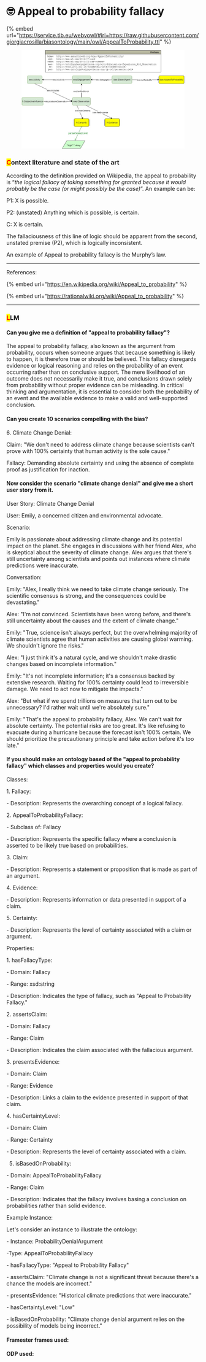 # 🤓 Appeal to probability fallacy

{% embed url="https://service.tib.eu/webvowl/#iri=https://raw.githubusercontent.com/giorgiacrosilla/biasontology/main/owl/AppealToProbability.ttl" %}

<figure><img src="../../uml/giorgiabias-appealtoprobability2%20(2).jpg" alt=""><figcaption></figcaption></figure>

### <mark style="color:red;">C</mark>ontext literature and state of the art

According to the definition provided on Wikipedia, the appeal to probability is “_the logical fallacy of taking something for granted because it would probably be the case (or might possibly be the case)_”. An example can be:

P1: X is possible.

P2: (unstated) Anything which is possible, is certain.

C: X is certain.

The fallaciousness of this line of logic should be apparent from the second, unstated premise (P2), which is logically inconsistent.

An example of Appeal to probability fallacy is the Murphy’s law.

***

References:

{% embed url="https://en.wikipedia.org/wiki/Appeal_to_probability" %}

{% embed url="https://rationalwiki.org/wiki/Appeal_to_probability" %}

***

### <mark style="color:red;">L</mark>LM

#### Can you give me a definition of "appeal to probability fallacy"?

The appeal to probability fallacy, also known as the argument from probability, occurs when someone argues that because something is likely to happen, it is therefore true or should be believed. This fallacy disregards evidence or logical reasoning and relies on the probability of an event occurring rather than on conclusive support. The mere likelihood of an outcome does not necessarily make it true, and conclusions drawn solely from probability without proper evidence can be misleading. In critical thinking and argumentation, it is essential to consider both the probability of an event and the available evidence to make a valid and well-supported conclusion.

#### Can you create 10 scenarios compelling with the bias?

6\. Climate Change Denial:

Claim: "We don't need to address climate change because scientists can't prove with 100% certainty that human activity is the sole cause."

Fallacy: Demanding absolute certainty and using the absence of complete proof as justification for inaction.

#### Now consider the scenario "climate change denial" and give me a short user story from it.

User Story: Climate Change Denial

User: Emily, a concerned citizen and environmental advocate.

Scenario:

Emily is passionate about addressing climate change and its potential impact on the planet. She engages in discussions with her friend Alex, who is skeptical about the severity of climate change. Alex argues that there's still uncertainty among scientists and points out instances where climate predictions were inaccurate.

Conversation:

Emily: "Alex, I really think we need to take climate change seriously. The scientific consensus is strong, and the consequences could be devastating."

Alex: "I'm not convinced. Scientists have been wrong before, and there's still uncertainty about the causes and the extent of climate change."

Emily: "True, science isn't always perfect, but the overwhelming majority of climate scientists agree that human activities are causing global warming. We shouldn't ignore the risks."

Alex: "I just think it's a natural cycle, and we shouldn't make drastic changes based on incomplete information."

Emily: "It's not incomplete information; it's a consensus backed by extensive research. Waiting for 100% certainty could lead to irreversible damage. We need to act now to mitigate the impacts."

Alex: "But what if we spend trillions on measures that turn out to be unnecessary? I'd rather wait until we're absolutely sure."

Emily: "That's the appeal to probability fallacy, Alex. We can't wait for absolute certainty. The potential risks are too great. It's like refusing to evacuate during a hurricane because the forecast isn't 100% certain. We should prioritize the precautionary principle and take action before it's too late."

#### If you should make an ontology based of the "appeal to probability fallacy" which classes and properties would you create?

Classes:

1\. Fallacy:

\- Description: Represents the overarching concept of a logical fallacy.

2\. AppealToProbabilityFallacy:

\- Subclass of: Fallacy

\- Description: Represents the specific fallacy where a conclusion is asserted to be likely true based on probabilities.

3\. Claim:

\- Description: Represents a statement or proposition that is made as part of an argument.

4\. Evidence:

\- Description: Represents information or data presented in support of a claim.

5\. Certainty:

\- Description: Represents the level of certainty associated with a claim or argument.

Properties:

1\. hasFallacyType:

\- Domain: Fallacy

\- Range: xsd:string

\- Description: Indicates the type of fallacy, such as "Appeal to Probability Fallacy."

2\. assertsClaim:

\- Domain: Fallacy

\- Range: Claim

\- Description: Indicates the claim associated with the fallacious argument.

3\. presentsEvidence:

\- Domain: Claim

\- Range: Evidence

\- Description: Links a claim to the evidence presented in support of that claim.

4\. hasCertaintyLevel:

\- Domain: Claim

\- Range: Certainty

\- Description: Represents the level of certainty associated with a claim.

5. isBasedOnProbability:

\- Domain: AppealToProbabilityFallacy

\- Range: Claim

\- Description: Indicates that the fallacy involves basing a conclusion on probabilities rather than solid evidence.

Example Instance:

Let's consider an instance to illustrate the ontology:

\- Instance: ProbabilityDenialArgument

\-Type: AppealToProbabilityFallacy

\- hasFallacyType: "Appeal to Probability Fallacy"

\- assertsClaim: "Climate change is not a significant threat because there's a chance the models are incorrect."

\- presentsEvidence: "Historical climate predictions that were inaccurate."

\- hasCertaintyLevel: "Low"

\- isBasedOnProbability: "Climate change denial argument relies on the possibility of models being incorrect."

#### Framester frames used:

#### ODP used:
